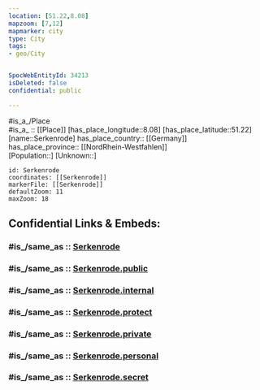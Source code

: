 ```yaml
---
location: [51.22,8.08] 
mapzoom: [7,12] 
mapmarker: city 
type: City
tags:
- geo/City


SpocWebEntityId: 34213
isDeleted: false
confidential: public

---
```

#is_a_/Place  
#is_a_ :: [[Place]] 
[has_place_longitude::8.08] 
[has_place_latitude::51.22] 
[name::Serkenrode] 
has_place_country:: [[Germany]]  
has_place_province:: [[NordRhein-Westfahlen]]  
[Population::] 
[Unknown::] 


```leaflet
id: Serkenrode
coordinates: [[Serkenrode]] 
markerFile: [[Serkenrode]] 
defaultZoom: 11 
maxZoom: 18
```


## Confidential Links & Embeds: 

### #is_/same_as :: [Serkenrode](/_Standards/Earth/Continent/Europe/Europe~Central/Germany/Germany~West/Nordrhein-Westfalen/counties~NW/Olpe/cities~Olpe/Finnentrop/Serkenrode.md) 

### #is_/same_as :: [Serkenrode.public](/_public/Earth/Continent/Europe/Europe~Central/Germany/Germany~West/Nordrhein-Westfalen/counties~NW/Olpe/cities~Olpe/Finnentrop/Serkenrode.public.md) 

### #is_/same_as :: [Serkenrode.internal](/_internal/Earth/Continent/Europe/Europe~Central/Germany/Germany~West/Nordrhein-Westfalen/counties~NW/Olpe/cities~Olpe/Finnentrop/Serkenrode.internal.md) 

### #is_/same_as :: [Serkenrode.protect](/_protect/Earth/Continent/Europe/Europe~Central/Germany/Germany~West/Nordrhein-Westfalen/counties~NW/Olpe/cities~Olpe/Finnentrop/Serkenrode.protect.md) 

### #is_/same_as :: [Serkenrode.private](/_private/Earth/Continent/Europe/Europe~Central/Germany/Germany~West/Nordrhein-Westfalen/counties~NW/Olpe/cities~Olpe/Finnentrop/Serkenrode.private.md) 

### #is_/same_as :: [Serkenrode.personal](/_personal/Earth/Continent/Europe/Europe~Central/Germany/Germany~West/Nordrhein-Westfalen/counties~NW/Olpe/cities~Olpe/Finnentrop/Serkenrode.personal.md) 

### #is_/same_as :: [Serkenrode.secret](/_secret/Earth/Continent/Europe/Europe~Central/Germany/Germany~West/Nordrhein-Westfalen/counties~NW/Olpe/cities~Olpe/Finnentrop/Serkenrode.secret.md)

